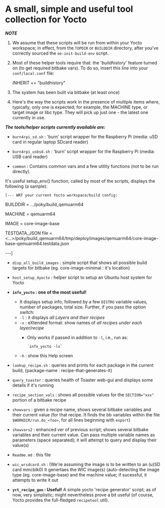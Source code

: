 # **A small, simple and useful tool collection for Yocto**

**_NOTE_**

1. We assume that these scripts will be run from within your Yocto
workspace; in effect, from the `TOPDIR` or `BUILDDIR` directory, after you've correctly sourced the `oe-init-build-env` script.

2. Most of these helper tools require that:
the '*buildhistory*' feature turned on (to get required bitbake vars).
To do so, insert this line into your `conf/local.conf` file:

    INHERIT += "buildhistory"

3. The system has been built via bitbake (at least once)
4. Here's the way the scripts work in the presence of multiple items where, typically, only one is expected; for example, the MACHINE type, or target image or libc type. They will pick up just one - the latest one currently in use.


***The tools/helper scripts currently available are:***

- `burn4rpi_sd.sh`        : 'burn' script wrapper for the Raspberry Pi (media: uSD card in
                         regular laptop SDcard reader)
- `burn4rpi_usbsd.sh`     : 'burn' script wrapper for the Raspberry Pi (media: USB card reader)

- `common`                : Contains common vars and a few utility functions (not to be run directly).

It's useful setup_env() function, called by most of the scripts, displays the following (a sample):

    [--- WRT your current Yocto workspace/build config:
BUILDDIR = .../poky/build_qemuarm64

MACHINE  = qemuarm64

IMAGE    = core-image-base

TESTDATA_JSON file = <...>/poky/build_qemuarm64/tmp/deploy/images/qemuarm64/core-image-base-qemuarm64.testdata.json

---]

- `disp_all_build_images` : simple script that shows all possible build targets
                        for bitbake (eg. core-image-minimal     : it's location)

- `host_setup_4yocto`     : helper script to setup an Ubuntu host system for Yocto

- **`info_yocto`            : one of the most useful!** 
    - It displays setup info, followed by a few `DISTRO` variable values, number of packages, total size. Further, if you pass the option switch:
    - `-l` : it displays *all Layers and their recipes*
    - `-x` : eXtended format: show names of *all recipes under each layer/recipe*
        - Only works if passed in addition to `-l`, i.e., run as:

              `info_yocto -lx`

    - `-h`   : show this Help screen


- `lookup_recipe.sh`      : queries and prints for each package in the current build,
                          \{package-name          : recipe-that-generates-it\}

- `query_toaster`         : queries health of Toaster web-gui and displays some details if it's running

- `recipe_section_vals`   : shows all possible values for the `SECTION="xxx"` portion of a bitbake recipe

- `showvars`              : given a recipe name, shows several bitbake variables and their current value
                        (for that recipe. It finds the bb variables within the file
						`$WORKDIR/run.do_<foo>`, for all lines beginning with `export`)

- `showvars2`             : enhanced ver of previous script; shows several bitbake variables and
					    their current value.
                        Can pass multiple variable names as parameters (space separated); it will
						attempt to query and display their value(s)

- `Readme.md`            : this file

- `wic_wrsdcard.sh`     : (We're assuming the image is to be written to an (u)SD card mmcblk0)
                        It genertaes the WIC image(s) (auto-detecting the image type (eg. core-image-base) and the machine value; if sucessful, it attempts to write it out

- **`yct_recipe_gen`        : Useful!** A simple yocto 'recipe generator' script; as of now, very simplistic; might nevertheless prove a bit useful (of course, Yocto provides the full-fledged `recipetool` util).
